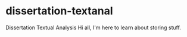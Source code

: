 # dissertation-textanal
Dissertation Textual Analysis
Hi all, I'm here to learn about storing stuff.
